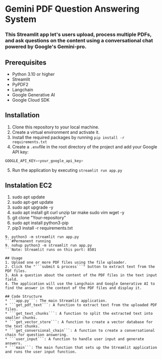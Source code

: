 # Gemini PDF Question Answering System

### This Streamlit app let's users upload, process multiple PDFs, and ask questions on the content using a conversational chat powered by Google's Gemini-pro.

## Prerequisites
* Python 3.10 or higher
* Streamlit
* PyPDF2
* Langchain
* Google Generative AI
* Google Cloud SDK

## Installation
1. Clone this repository to your local machine.
2. Create a virtual environment and activate it.
3. Install the required packages by running ```pip install -r requirements.txt```
4. Create a ```.env```file in the root directory of the project and add your Google API key:

```python
GOOGLE_API_KEY=<your_google_api_key>
```
5. Run the application by executing ```streamlit run app.py```

## Instalation EC2
1. sudo apt update
2. sudo apt-get update
3. sudo apt upgrade -y
5. sudo apt install git curl unzip tar make sudo vim wget -y
6. git clone "Your-repository"
7. sudo apt install python3-pip
8. pip3 install -r requirements.txt
```#Temporary running
9. python3 -m streamlit run app.py
```#Permanent running
9. nohup python3 -m streamlit run app.py
```Note: Streamlit runs on this port: 8501

## Usage
1. Upload one or more PDF files using the file uploader.
2. Click the "```submit & process```" button to extract text from the PDF files.
3. Ask a question about the content of the PDF files in the text input field.
4. The application will use the Langchain and Google Generative AI to find the answer in the context of the PDF files and display it.

## Code Structure
* ```app.py```: The main Streamlit application.
* ```get_pdf_text```: A function to extract text from the uploaded PDF files.
* ```get_text_chunks```: A function to split the extracted text into smaller chunks.
* ```get_vector_store```: A function to create a vector database for the text chunks.
* ```get_conversional_chain```: A function to create a conversational chain for question answering.
* ```user_input```: A function to handle user input and generate answers.
* ```main```: The main function that sets up the Streamlit application and runs the user input function.
